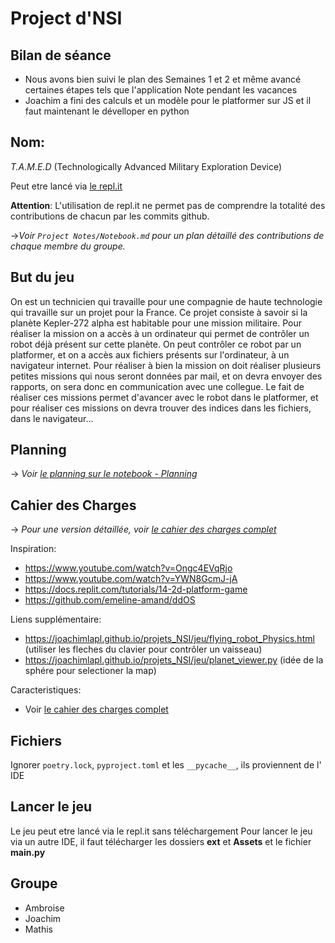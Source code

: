 # Project d'NSI

## Bilan de séance

- Nous avons bien suivi le plan des Semaines 1 et 2 et même avancé certaines étapes tels que l'application Note pendant les vacances
- Joachim a fini des calculs et un modèle pour le platformer sur JS et il faut maintenant le dévelloper en python

## Nom:
_T.A.M.E.D_ (Technologically Advanced Military Exploration Device)

Peut etre lancé via [le repl.it](https://replit.com/@AmbF/Project?embed=1)

**Attention**: L'utilisation de repl.it ne permet pas de comprendre la totalité des contributions de chacun par les commits github.


->*Voir `Project Notes/Notebook.md` pour un plan détaillé des contributions de chaque membre du groupe.*

## But du jeu
On est un technicien qui travaille pour une compagnie de haute technologie qui travaille sur un projet pour la France. Ce projet consiste à savoir si la planète Kepler-272 alpha est habitable pour une mission militaire. Pour réaliser la mission on a accès à un ordinateur qui permet de contrôler un robot déjà présent sur cette planète. On peut contrôler ce robot par un platformer, et on a accès aux fichiers présents sur l'ordinateur, à un navigateur internet. Pour réaliser à bien la mission on doit réaliser plusieurs petites missions qui nous seront données par mail, et on devra envoyer des rapports, on sera donc en communication avec une collegue. Le fait de réaliser ces missions permet d'avancer avec le robot dans le platformer, et pour réaliser ces missions on devra trouver des indices dans les fichiers, dans le navigateur...

## Planning 

-> *Voir  [le planning sur le notebook - Planning](https://github.com/AmbroiseFrey/T.A.M.E.D./blob/main/Project%20Notes/Notebook.md#Planning)*

## Cahier des Charges
-> *Pour une version détaillée, voir [le cahier des charges complet](https://github.com/AmbroiseFrey/T.A.M.E.D./blob/main/Project%20Notes/Cahier%20des%20Charges.md)*

Inspiration:
- https://www.youtube.com/watch?v=Ongc4EVqRjo
- https://www.youtube.com/watch?v=YWN8GcmJ-jA
- https://docs.replit.com/tutorials/14-2d-platform-game
- https://github.com/emeline-amand/ddOS

Liens supplémentaire:
- https://joachimlapl.github.io/projets_NSI/jeu/flying_robot_Physics.html (utiliser les fleches du clavier pour contrôler un vaisseau)
- https://joachimlapl.github.io/projets_NSI/jeu/planet_viewer.py (idée de la sphére pour selectioner la map)

Caracteristiques:
- Voir [le cahier des charges complet](https://github.com/AmbroiseFrey/T.A.M.E.D./blob/main/Project%20Notes/Cahier%20des%20Charges.md)


## Fichiers
Ignorer `poetry.lock`, `pyproject.toml` et les `__pycache__`, ils proviennent de l' IDE

## Lancer le jeu
Le jeu peut etre lancé via le repl.it sans téléchargement
Pour lancer le jeu via un autre IDE, il faut télécharger les dossiers **ext** et **Assets** et le fichier **main.py**

## Groupe
- Ambroise
- Joachim
- Mathis
